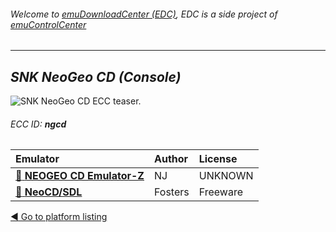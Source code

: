 ###### Welcome to [emuDownloadCenter (EDC)](https://github.com/PhoenixInteractiveNL/emuDownloadCenter/wiki/), EDC is a side project of [emuControlCenter](https://github.com/PhoenixInteractiveNL/emuControlCenter/wiki/)
***
## _SNK NeoGeo CD (Console)_
![](https://raw.githubusercontent.com/wiki/PhoenixInteractiveNL/emuDownloadCenter/images_platform/ecc_ngcd_teaser.png "SNK NeoGeo CD ECC teaser.")
###### ECC ID: **ngcd**

| Emulator   | Author      | License     |
|:-----------|:------------|:------------|
| [:file_folder: **NEOGEO CD Emulator-Z**](https://github.com/PhoenixInteractiveNL/emuDownloadCenter/wiki/Emulator-ncdz#menu) | NJ | UNKNOWN |
| [:file_folder: **NeoCD/SDL**](https://github.com/PhoenixInteractiveNL/emuDownloadCenter/wiki/Emulator-neocdsdl#menu) | Fosters | Freeware |

[:arrow_backward: Go to platform listing](https://github.com/PhoenixInteractiveNL/emuDownloadCenter/wiki/EDC-Platform-List)
